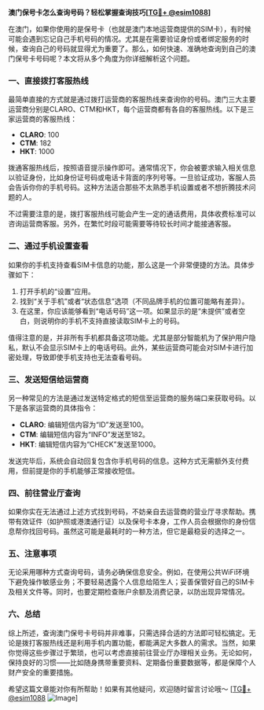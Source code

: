 **澳门保号卡怎么查询号码？轻松掌握查询技巧[[TG💪+ @esim1088](https://t.me/s/esim1088)]**

在澳门，如果你使用的是保号卡（也就是澳门本地运营商提供的SIM卡），有时候可能会遇到忘记自己手机号码的情况。尤其是在需要验证身份或者绑定服务的时候，查询自己的号码就显得尤为重要了。那么，如何快速、准确地查询到自己的澳门保号卡号码呢？本文将从多个角度为你详细解析这个问题。

### 一、直接拨打客服热线

最简单直接的方式就是通过拨打运营商的客服热线来查询你的号码。澳门三大主要运营商分别是CLARO、CTM和HKT，每个运营商都有各自的客服热线。以下是三家运营商的客服热线：

- **CLARO**: 100
- **CTM**: 182
- **HKT**: 1000

拨通客服热线后，按照语音提示操作即可。通常情况下，你会被要求输入相关信息以验证身份，比如身份证号码或电话卡背面的序列号等。一旦验证成功，客服人员会告诉你你的手机号码。这种方法适合那些不太熟悉手机设置或者不想折腾技术问题的人。

不过需要注意的是，拨打客服热线可能会产生一定的通话费用，具体收费标准可以咨询运营商客服。另外，在繁忙时段可能需要等待较长时间才能接通客服。

### 二、通过手机设置查看

如果你的手机支持查看SIM卡信息的功能，那么这是一个非常便捷的方法。具体步骤如下：

1. 打开手机的“设置”应用。
2. 找到“关于手机”或者“状态信息”选项（不同品牌手机的位置可能略有差异）。
3. 在这里，你应该能够看到“电话号码”这一项。如果显示的是“未提供”或者空白，则说明你的手机不支持直接读取SIM卡上的号码。

值得注意的是，并非所有手机都具备这项功能。尤其是部分智能机为了保护用户隐私，默认不会显示SIM卡上的电话号码。此外，某些运营商可能会对SIM卡进行加密处理，导致即使手机支持也无法查看号码。

### 三、发送短信给运营商

另一种常见的方法是通过发送特定格式的短信至运营商的服务端口来获取号码。以下是各家运营商的具体指令：

- **CLARO**: 编辑短信内容为“ID”发送至100。
- **CTM**: 编辑短信内容为“INFO”发送至182。
- **HKT**: 编辑短信内容为“CHECK”发送至1000。

发送完毕后，系统会自动回复包含你手机号码的信息。这种方式无需额外支付费用，但前提是你的手机能够正常接收短信。

### 四、前往营业厅查询

如果你实在无法通过上述方式找到号码，不妨亲自去运营商的营业厅寻求帮助。携带有效证件（如护照或港澳通行证）以及保号卡本身，工作人员会根据你的身份信息帮你找回号码。虽然这可能是最耗时的一种方法，但它是最稳妥的选择之一。

### 五、注意事项

无论采用哪种方式查询号码，请务必确保信息安全。例如，在使用公共WiFi环境下避免操作敏感业务；不要轻易透露个人信息给陌生人；妥善保管好自己的SIM卡及相关文件等。同时，也要定期检查账户余额及消费记录，以防出现异常情况。

### 六、总结

综上所述，查询澳门保号卡号码并非难事，只需选择合适的方法即可轻松搞定。无论是拨打客服热线还是利用手机内置功能，都能满足大多数人的需求。当然，如果你觉得这些步骤过于繁琐，也可以考虑直接前往营业厅办理相关业务。无论如何，保持良好的习惯——比如随身携带重要资料、定期备份重要数据等，都是保障个人财产安全的重要措施。

希望这篇文章能对你有所帮助！如果有其他疑问，欢迎随时留言讨论哦～ [[TG💪+ @esim1088](https://t.me/s/esim1088) ![Image](https://i.postimg.cc/4NQfJmqS/Snipaste-2025-05-13-00-14-12.png)]